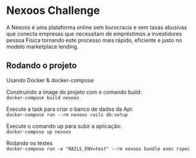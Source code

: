 # Nexoos Challenge

A Nexoos é uma plataforma online sem burocracia e sem taxas abusivas que conecta empresas
que necessitam de empréstimos a investidores pessoa Física tornando este processo mais rápido, eficiente e justo no modelo marketplace lending.

## Rodando o projeto  
Usando Docker & docker-compose  

Construindo a image do projeto com o comando build:  
```docker-compose build nexoos```

Execute a task para criar o banco de dados da Api:  
```docker-compose run --rm nexoos rails db:setup```

Execute o comando up para subir a aplicação:  
```docker-compose up nexoos```

Rodando os testes  
```docker-compose run -e "RAILS_ENV=test" --rm nexoos bundle exec rspec```
